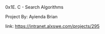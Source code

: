 0x1E. C - Search Algorithms

Project By: Ayienda Brian

link: https://intranet.alxswe.com/projects/295
